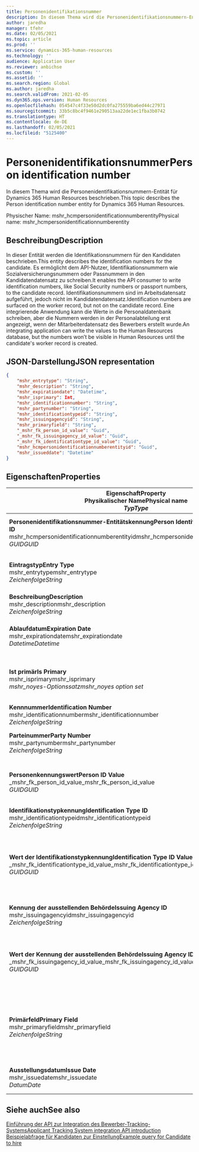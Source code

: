 ```yaml
---
title: Personenidentifikationsnummer
description: In diesem Thema wird die Personenidentifikationsnummern-Entität für Dynamics 365 Human Resources beschrieben.
author: jaredha
manager: tfehr
ms.date: 02/05/2021
ms.topic: article
ms.prod: ''
ms.service: dynamics-365-human-resources
ms.technology: ''
audience: Application User
ms.reviewer: anbichse
ms.custom: ''
ms.assetid: ''
ms.search.region: Global
ms.author: jaredha
ms.search.validFrom: 2021-02-05
ms.dyn365.ops.version: Human Resources
ms.openlocfilehash: 054547c4f33e50d2dc0fa275559ba6ed44c27971
ms.sourcegitcommit: 33b5c8bc4f9461e290513aa22de1ec1fba3b0742
ms.translationtype: HT
ms.contentlocale: de-DE
ms.lasthandoff: 02/05/2021
ms.locfileid: "5125400"
---
```

# <a name="person-identification-number"></a><span data-ttu-id="288f8-103">Personenidentifikationsnummer</span><span class="sxs-lookup"><span data-stu-id="288f8-103">Person identification number</span></span>

<span data-ttu-id="288f8-104">In diesem Thema wird die Personenidentifikationsnummern-Entität für Dynamics 365 Human Resources beschrieben.</span><span class="sxs-lookup"><span data-stu-id="288f8-104">This topic describes the Person identification number entity for Dynamics 365 Human Resources.</span></span>

<span data-ttu-id="288f8-105">Physischer Name: mshr_hcmpersonidentificationnumberentity</span><span class="sxs-lookup"><span data-stu-id="288f8-105">Physical name: mshr_hcmpersonidentificationnumberentity</span></span>

## <a name="description"></a><span data-ttu-id="288f8-106">Beschreibung</span><span class="sxs-lookup"><span data-stu-id="288f8-106">Description</span></span>

<span data-ttu-id="288f8-107">In dieser Entität werden die Identifikationsnummern für den Kandidaten beschrieben.</span><span class="sxs-lookup"><span data-stu-id="288f8-107">This entity describes the identification numbers for the candidate.</span></span> <span data-ttu-id="288f8-108">Es ermöglicht dem API-Nutzer, Identifikationsnummern wie Sozialversicherungsnummern oder Passnummern in den Kandidatendatensatz zu schreiben.</span><span class="sxs-lookup"><span data-stu-id="288f8-108">It enables the API consumer to write identification numbers, like Social Security numbers or passport numbers, to the candidate record.</span></span> <span data-ttu-id="288f8-109">Identifikationsnummern sind im Arbeitsdatensatz aufgeführt, jedoch nicht im Kandidatendatensatz.</span><span class="sxs-lookup"><span data-stu-id="288f8-109">Identification numbers are surfaced on the worker record, but not on the candidate record.</span></span> <span data-ttu-id="288f8-110">Eine integrierende Anwendung kann die Werte in die Personaldatenbank schreiben, aber die Nummern werden in der Personalabteilung erst angezeigt, wenn der Mitarbeiterdatensatz des Bewerbers erstellt wurde.</span><span class="sxs-lookup"><span data-stu-id="288f8-110">An integrating application can write the values to the Human Resources database, but the numbers won’t be visible in Human Resources until the candidate's worker record is created.</span></span>

## <a name="json-representation"></a><span data-ttu-id="288f8-111">JSON-Darstellung</span><span class="sxs-lookup"><span data-stu-id="288f8-111">JSON representation</span></span>

```json
{
    "mshr_entrytype": "String",
    "mshr_description": "String",
    "mshr_expirationdate": "Datetime",
    "mshr_isprimary": Int,
    "mshr_identificationnumber": "String",
    "mshr_partynumber": "String",
    "mshr_identificationtypeid": "String",
    "mshr_issuingagencyid": "String",
    "mshr_primaryfield": "String",
    "_mshr_fk_person_id_value": "Guid",
    "_mshr_fk_issuingagency_id_value": "Guid",
    "_mshr_fk_identificationtype_id_value": "Guid",
    "mshr_hcmpersonidentificationnumberentityid": "Guid",
    "mshr_issueddate": "Datetime"
}
```

## <a name="properties"></a><span data-ttu-id="288f8-112">Eigenschaften</span><span class="sxs-lookup"><span data-stu-id="288f8-112">Properties</span></span>

| <span data-ttu-id="288f8-113">Eigenschaft</span><span class="sxs-lookup"><span data-stu-id="288f8-113">Property</span></span><br><span data-ttu-id="288f8-114">**Physikalischer Name**</span><span class="sxs-lookup"><span data-stu-id="288f8-114">**Physical name**</span></span><br><span data-ttu-id="288f8-115">**_Typ_**</span><span class="sxs-lookup"><span data-stu-id="288f8-115">**_Type_**</span></span> | <span data-ttu-id="288f8-116">Verwenden</span><span class="sxs-lookup"><span data-stu-id="288f8-116">Use</span></span> | <span data-ttu-id="288f8-117">Beschreibung</span><span class="sxs-lookup"><span data-stu-id="288f8-117">Description</span></span> |
| --- | --- | --- |
| <span data-ttu-id="288f8-118">**Personenidentifikationsnummer-Entitätskennung**</span><span class="sxs-lookup"><span data-stu-id="288f8-118">**Person Identification Number Entity ID**</span></span><br><span data-ttu-id="288f8-119">mshr_hcmpersonidentificationnumberentityid</span><span class="sxs-lookup"><span data-stu-id="288f8-119">mshr_hcmpersonidentificationnumberentityid</span></span><br><span data-ttu-id="288f8-120">*GUID*</span><span class="sxs-lookup"><span data-stu-id="288f8-120">*GUID*</span></span> | <span data-ttu-id="288f8-121">Schreibgeschützt</span><span class="sxs-lookup"><span data-stu-id="288f8-121">Read-only</span></span><br><span data-ttu-id="288f8-122">Erforderlich</span><span class="sxs-lookup"><span data-stu-id="288f8-122">Required</span></span><br><span data-ttu-id="288f8-123">Vom System generiert</span><span class="sxs-lookup"><span data-stu-id="288f8-123">System-generated</span></span> | <span data-ttu-id="288f8-124">Eindeutiger primäre Bezeichner für den Datensatz der Personenidentifikationsnummer.</span><span class="sxs-lookup"><span data-stu-id="288f8-124">Unique primary identifier for the person identification number record.</span></span> |
| <span data-ttu-id="288f8-125">**Eintragstyp**</span><span class="sxs-lookup"><span data-stu-id="288f8-125">**Entry Type**</span></span><br><span data-ttu-id="288f8-126">mshr_entrytype</span><span class="sxs-lookup"><span data-stu-id="288f8-126">mshr_entrytype</span></span><br><span data-ttu-id="288f8-127">*Zeichenfolge*</span><span class="sxs-lookup"><span data-stu-id="288f8-127">*String*</span></span> | <span data-ttu-id="288f8-128">Lesen/Schreiben</span><span class="sxs-lookup"><span data-stu-id="288f8-128">Read-write</span></span><br><span data-ttu-id="288f8-129">Optional</span><span class="sxs-lookup"><span data-stu-id="288f8-129">Optional</span></span> | <span data-ttu-id="288f8-130">Freier Wert zum Verweis auf die Art der Eingabe für die Identifikationsnummer.</span><span class="sxs-lookup"><span data-stu-id="288f8-130">Free value to reference the type of entry for the identification number.</span></span> |
| <span data-ttu-id="288f8-131">**Beschreibung**</span><span class="sxs-lookup"><span data-stu-id="288f8-131">**Description**</span></span><br><span data-ttu-id="288f8-132">mshr_description</span><span class="sxs-lookup"><span data-stu-id="288f8-132">mshr_description</span></span><br><span data-ttu-id="288f8-133">*Zeichenfolge*</span><span class="sxs-lookup"><span data-stu-id="288f8-133">*String*</span></span> | <span data-ttu-id="288f8-134">Lesen/Schreiben</span><span class="sxs-lookup"><span data-stu-id="288f8-134">Read-write</span></span><br><span data-ttu-id="288f8-135">Optional</span><span class="sxs-lookup"><span data-stu-id="288f8-135">Optional</span></span> | <span data-ttu-id="288f8-136">Die Beschreibung der Kennnummer.</span><span class="sxs-lookup"><span data-stu-id="288f8-136">The description of the identification number.</span></span> |
| <span data-ttu-id="288f8-137">**Ablaufdatum**</span><span class="sxs-lookup"><span data-stu-id="288f8-137">**Expiration Date**</span></span><br><span data-ttu-id="288f8-138">mshr_expirationdate</span><span class="sxs-lookup"><span data-stu-id="288f8-138">mshr_expirationdate</span></span><br><span data-ttu-id="288f8-139">*Datetime*</span><span class="sxs-lookup"><span data-stu-id="288f8-139">*Datetime*</span></span> | <span data-ttu-id="288f8-140">Lesen/Schreiben</span><span class="sxs-lookup"><span data-stu-id="288f8-140">Read-write</span></span><br><span data-ttu-id="288f8-141">Optional</span><span class="sxs-lookup"><span data-stu-id="288f8-141">Optional</span></span> | <span data-ttu-id="288f8-142">Das Datum, an dem die Identifikationsnummer oder das zugehörige Dokument abläuft.</span><span class="sxs-lookup"><span data-stu-id="288f8-142">The date on which the identification number or associated document expires.</span></span> |
| <span data-ttu-id="288f8-143">**Ist primär**</span><span class="sxs-lookup"><span data-stu-id="288f8-143">**Is Primary**</span></span><br><span data-ttu-id="288f8-144">mshr_isprimary</span><span class="sxs-lookup"><span data-stu-id="288f8-144">mshr_isprimary</span></span><br><span data-ttu-id="288f8-145">*mshr_noyes-Optionssatz*</span><span class="sxs-lookup"><span data-stu-id="288f8-145">*mshr_noyes option set*</span></span> | <span data-ttu-id="288f8-146">Lesen/Schreiben</span><span class="sxs-lookup"><span data-stu-id="288f8-146">Read-write</span></span><br><span data-ttu-id="288f8-147">Optional</span><span class="sxs-lookup"><span data-stu-id="288f8-147">Optional</span></span> | <span data-ttu-id="288f8-148">Definiert, ob die Identifikationsnummer der primäre Datensatz für die Person für diesen Identifikationstyp ist.</span><span class="sxs-lookup"><span data-stu-id="288f8-148">Defines whether the identification number is the primary record for the person for this identification type.</span></span> |
| <span data-ttu-id="288f8-149">**Kennnummer**</span><span class="sxs-lookup"><span data-stu-id="288f8-149">**Identification Number**</span></span><br><span data-ttu-id="288f8-150">mshr_identificationnumber</span><span class="sxs-lookup"><span data-stu-id="288f8-150">mshr_identificationnumber</span></span><br><span data-ttu-id="288f8-151">*Zeichenfolge*</span><span class="sxs-lookup"><span data-stu-id="288f8-151">*String*</span></span> | <span data-ttu-id="288f8-152">Lesen/Schreiben</span><span class="sxs-lookup"><span data-stu-id="288f8-152">Read-write</span></span><br><span data-ttu-id="288f8-153">Erforderlich</span><span class="sxs-lookup"><span data-stu-id="288f8-153">Required</span></span> | <span data-ttu-id="288f8-154">Die Kennnummer</span><span class="sxs-lookup"><span data-stu-id="288f8-154">The identification number.</span></span> |
| <span data-ttu-id="288f8-155">**Parteinummer**</span><span class="sxs-lookup"><span data-stu-id="288f8-155">**Party Number**</span></span><br><span data-ttu-id="288f8-156">mshr_partynumber</span><span class="sxs-lookup"><span data-stu-id="288f8-156">mshr_partynumber</span></span><br><span data-ttu-id="288f8-157">*Zeichenfolge*</span><span class="sxs-lookup"><span data-stu-id="288f8-157">*String*</span></span> | <span data-ttu-id="288f8-158">Lesen/Schreiben</span><span class="sxs-lookup"><span data-stu-id="288f8-158">Read-write</span></span><br><span data-ttu-id="288f8-159">Erforderlich</span><span class="sxs-lookup"><span data-stu-id="288f8-159">Required</span></span> | <span data-ttu-id="288f8-160">Der Bezeichner der Partei (Person) im Besitz der Identifikationsnummer.</span><span class="sxs-lookup"><span data-stu-id="288f8-160">The identifier of the party (person) owning the identification number.</span></span> |
| <span data-ttu-id="288f8-161">**Personenkennungswert**</span><span class="sxs-lookup"><span data-stu-id="288f8-161">**Person ID Value**</span></span><br><span data-ttu-id="288f8-162">_mshr_fk_person_id_value</span><span class="sxs-lookup"><span data-stu-id="288f8-162">_mshr_fk_person_id_value</span></span><br><span data-ttu-id="288f8-163">*GUID*</span><span class="sxs-lookup"><span data-stu-id="288f8-163">*GUID*</span></span> | <span data-ttu-id="288f8-164">Schreibgeschützt</span><span class="sxs-lookup"><span data-stu-id="288f8-164">Read-only</span></span><br><span data-ttu-id="288f8-165">Erforderlich</span><span class="sxs-lookup"><span data-stu-id="288f8-165">Required</span></span><br><span data-ttu-id="288f8-166">Fremdschlüssel: mshr_dirpersonentityid der Entität mshr_dirpersonentity</span><span class="sxs-lookup"><span data-stu-id="288f8-166">Foreign key: mshr_dirpersonentityid of mshr_dirpersonentity entity</span></span> | <span data-ttu-id="288f8-167">Der eindeutige Bezeichner der Partei (Person).</span><span class="sxs-lookup"><span data-stu-id="288f8-167">The unique identifier of the party (person).</span></span> |
| <span data-ttu-id="288f8-168">**Identifikationstypkennung**</span><span class="sxs-lookup"><span data-stu-id="288f8-168">**Identification Type ID**</span></span><br><span data-ttu-id="288f8-169">mshr_identificationtypeid</span><span class="sxs-lookup"><span data-stu-id="288f8-169">mshr_identificationtypeid</span></span><br><span data-ttu-id="288f8-170">*Zeichenfolge*</span><span class="sxs-lookup"><span data-stu-id="288f8-170">*String*</span></span> | <span data-ttu-id="288f8-171">Lesen/Schreiben</span><span class="sxs-lookup"><span data-stu-id="288f8-171">Read-write</span></span><br><span data-ttu-id="288f8-172">Erforderlich</span><span class="sxs-lookup"><span data-stu-id="288f8-172">Required</span></span> | <span data-ttu-id="288f8-173">Der Typ der Identifikationsnummer.</span><span class="sxs-lookup"><span data-stu-id="288f8-173">The type of identification number.</span></span> |
| <span data-ttu-id="288f8-174">**Wert der Identifikationstypkennung**</span><span class="sxs-lookup"><span data-stu-id="288f8-174">**Identification Type ID Value**</span></span><br><span data-ttu-id="288f8-175">_mshr_fk_identificationtype_id_value</span><span class="sxs-lookup"><span data-stu-id="288f8-175">_mshr_fk_identificationtype_id_value</span></span><br><span data-ttu-id="288f8-176">*GUID*</span><span class="sxs-lookup"><span data-stu-id="288f8-176">*GUID*</span></span> | <span data-ttu-id="288f8-177">Schreibgeschützt</span><span class="sxs-lookup"><span data-stu-id="288f8-177">Read-only</span></span><br><span data-ttu-id="288f8-178">Erforderlich</span><span class="sxs-lookup"><span data-stu-id="288f8-178">Required</span></span><br><span data-ttu-id="288f8-179">Fremdschlüssel: mshr_hcmidentificationtypeentityid der Entität mshr_hcmidentificationtypeentity</span><span class="sxs-lookup"><span data-stu-id="288f8-179">Foreign key: mshr_hcmidentificationtypeentityid of mshr_hcmidentificationtypeentity entity</span></span> | <span data-ttu-id="288f8-180">Systemgenerierter eindeutiger Bezeichner des Identifikationstyps.</span><span class="sxs-lookup"><span data-stu-id="288f8-180">System-generated unique identifier of the identification type.</span></span> |
| <span data-ttu-id="288f8-181">**Kennung der ausstellenden Behörde**</span><span class="sxs-lookup"><span data-stu-id="288f8-181">**Issuing Agency ID**</span></span><br><span data-ttu-id="288f8-182">mshr_issuingagencyid</span><span class="sxs-lookup"><span data-stu-id="288f8-182">mshr_issuingagencyid</span></span><br><span data-ttu-id="288f8-183">*Zeichenfolge*</span><span class="sxs-lookup"><span data-stu-id="288f8-183">*String*</span></span> | <span data-ttu-id="288f8-184">Lesen/Schreiben</span><span class="sxs-lookup"><span data-stu-id="288f8-184">Read-write</span></span><br><span data-ttu-id="288f8-185">Optional</span><span class="sxs-lookup"><span data-stu-id="288f8-185">Optional</span></span> | <span data-ttu-id="288f8-186">Die Behörde oder Organisation, die die Identifikationsnummer ausstellt.</span><span class="sxs-lookup"><span data-stu-id="288f8-186">The agency or organization issuing the identification number.</span></span> |
| <span data-ttu-id="288f8-187">**Wert der Kennung der ausstellenden Behörde**</span><span class="sxs-lookup"><span data-stu-id="288f8-187">**Issuing Agency ID Value**</span></span><br><span data-ttu-id="288f8-188">_mshr_fk_issuingagency_id_value</span><span class="sxs-lookup"><span data-stu-id="288f8-188">_mshr_fk_issuingagency_id_value</span></span><br><span data-ttu-id="288f8-189">*GUID*</span><span class="sxs-lookup"><span data-stu-id="288f8-189">*GUID*</span></span> | <span data-ttu-id="288f8-190">Schreibgeschützt</span><span class="sxs-lookup"><span data-stu-id="288f8-190">Read-only</span></span><br><span data-ttu-id="288f8-191">Optional</span><span class="sxs-lookup"><span data-stu-id="288f8-191">Optional</span></span><br><span data-ttu-id="288f8-192">Fremdschlüssel: mshr_hcmissuingagencyentityid der Entität mshr_hcmissuingagencyentity</span><span class="sxs-lookup"><span data-stu-id="288f8-192">Foreign key: mshr_hcmissuingagencyentityid of mshr_hcmissuingagencyentity entity</span></span> | <span data-ttu-id="288f8-193">Systemgenerierter eindeutiger Bezeichner der Behörde, die die Identifikationsnummer ausstellt.</span><span class="sxs-lookup"><span data-stu-id="288f8-193">System-generated unique identifier of the agency issuing the identification number.</span></span> |
| <span data-ttu-id="288f8-194">**Primärfeld**</span><span class="sxs-lookup"><span data-stu-id="288f8-194">**Primary Field**</span></span><br><span data-ttu-id="288f8-195">mshr_primaryfield</span><span class="sxs-lookup"><span data-stu-id="288f8-195">mshr_primaryfield</span></span><br><span data-ttu-id="288f8-196">*Zeichenfolge*</span><span class="sxs-lookup"><span data-stu-id="288f8-196">*String*</span></span> | <span data-ttu-id="288f8-197">Schreibgeschützt</span><span class="sxs-lookup"><span data-stu-id="288f8-197">Read-only</span></span><br><span data-ttu-id="288f8-198">Erforderlich</span><span class="sxs-lookup"><span data-stu-id="288f8-198">Required</span></span> | <span data-ttu-id="288f8-199">Feld, das als ein weitere Bezeichner des Entitätsdatensatzes verwendet werden kann.</span><span class="sxs-lookup"><span data-stu-id="288f8-199">Field to be used as an identifier of the entity record.</span></span> <span data-ttu-id="288f8-200">Kombination aus Parteinummer, Kennung des Identifikationstyps und Identifikationsnummer.</span><span class="sxs-lookup"><span data-stu-id="288f8-200">Combination of party number, identification type ID, and identification number.</span></span> |
| <span data-ttu-id="288f8-201">**Ausstellungsdatum**</span><span class="sxs-lookup"><span data-stu-id="288f8-201">**Issue Date**</span></span><br><span data-ttu-id="288f8-202">mshr_issuedate</span><span class="sxs-lookup"><span data-stu-id="288f8-202">mshr_issuedate</span></span><br><span data-ttu-id="288f8-203">*Datum*</span><span class="sxs-lookup"><span data-stu-id="288f8-203">*Date*</span></span> | <span data-ttu-id="288f8-204">Lesen/Schreiben</span><span class="sxs-lookup"><span data-stu-id="288f8-204">Read-write</span></span><br><span data-ttu-id="288f8-205">Optional</span><span class="sxs-lookup"><span data-stu-id="288f8-205">Optional</span></span> | <span data-ttu-id="288f8-206">Das Datum, an dem die Identifikationsnummer ausgestellt wurde.</span><span class="sxs-lookup"><span data-stu-id="288f8-206">The date the identification number was issued.</span></span> |

## <a name="see-also"></a><span data-ttu-id="288f8-207">Siehe auch</span><span class="sxs-lookup"><span data-stu-id="288f8-207">See also</span></span>

[<span data-ttu-id="288f8-208">Einführung der API zur Integration des Bewerber-Tracking-Systems</span><span class="sxs-lookup"><span data-stu-id="288f8-208">Applicant Tracking System integration API introduction</span></span>](hr-admin-integration-ats-api-introduction.md)<br>
[<span data-ttu-id="288f8-209">Beispielabfrage für Kandidaten zur Einstellung</span><span class="sxs-lookup"><span data-stu-id="288f8-209">Example query for Candidate to hire</span></span>](hr-admin-integration-ats-api-candidate-to-hire-example-query.md)

